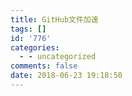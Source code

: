 ```yaml
---
title: GitHub文件加速
tags: []
id: '776'
categories:
  - - uncategorized
comments: false
date: 2018-06-23 19:18:50
---
```

